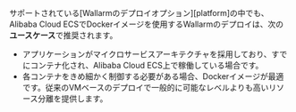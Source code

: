 サポートされている[Wallarmのデプロイオプション][platform]の中でも、Alibaba Cloud ECSでDockerイメージを使用するWallarmのデプロイは、次の**ユースケース**で推奨されます。

* アプリケーションがマイクロサービスアーキテクチャを採用しており、すでにコンテナ化され、Alibaba Cloud ECS上で稼働している場合です。
* 各コンテナをきめ細かく制御する必要がある場合、Dockerイメージが最適です。従来のVMベースのデプロイで一般的に可能なレベルよりも高いリソース分離を提供します。